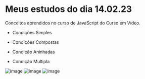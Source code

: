 # Meus estudos do dia 14.02.23

Conceitos aprendidos no curso de JavaScript do Curso em Vídeo. 

- Condições Simples

- Condições Compostas

- Condição Aninhadas 

- Condição Multipla

![image](https://user-images.githubusercontent.com/106722825/218890887-53431039-29fb-4daa-b889-1115a9c46b6b.png)
![image](https://user-images.githubusercontent.com/106722825/218890927-77f4228c-746d-4ddb-a6b4-d37b78b4a5b4.png)
![image](https://user-images.githubusercontent.com/106722825/218890985-3b116b35-330c-41b3-a67d-4c0e6af39739.png)
